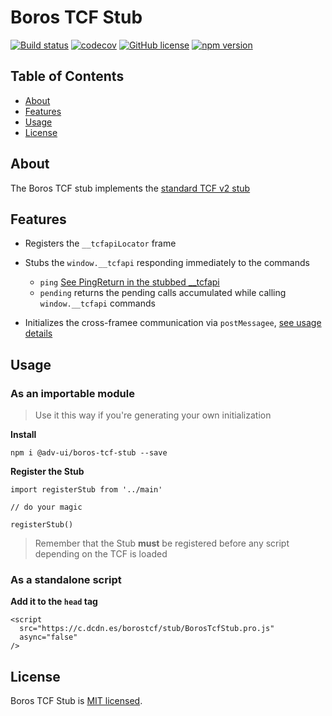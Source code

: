 # Boros TCF Stub

[![Build status](https://travis-ci.org/scm-spain/boros-tcf-stub.svg?branch=master)](https://travis-ci.org/scm-spain/boros-tcf-stub)
[![codecov](https://codecov.io/gh/scm-spain/boros-tcf-stub/branch/master/graph/badge.svg)](https://codecov.io/gh/scm-spain/boros-tcf-stub)
[![GitHub license](https://img.shields.io/github/license/scm-spain/boros-tcf-stub.svg)](https://github.com/scm-spain/boros-tcf-stub/blob/master/LICENSE)
[![npm version](https://img.shields.io/npm/v/@adv-ui/boros-tcf-stub.svg)](https://www.npmjs.com/package/@adv-ui/boros-tcf-stub)

## Table of Contents

* [About](#about)
* [Features](#features)
* [Usage](#usage)
* [License](#license)


## About

The Boros TCF stub implements the [standard TCF v2 stub](https://github.com/InteractiveAdvertisingBureau/GDPR-Transparency-and-Consent-Framework/blob/master/TCFv2/IAB%20Tech%20Lab%20-%20CMP%20API%20v2.md#how-does-the-cmp-stub-api-work)

## Features

- Registers the `__tcfapiLocator` frame

- Stubs the `window.__tcfapi` responding immediately to the commands
  - `ping` [See PingReturn in the stubbed __tcfapi](https://github.com/InteractiveAdvertisingBureau/GDPR-Transparency-and-Consent-Framework/blob/master/TCFv2/IAB%20Tech%20Lab%20-%20CMP%20API%20v2.md#requirements-for-the-cmp-stub-api-script)
  - `pending` returns the pending calls accumulated while calling `window.__tcfapi` commands

- Initializes the cross-framee communication via `postMessagee`, [see usage details](https://github.com/InteractiveAdvertisingBureau/GDPR-Transparency-and-Consent-Framework/blob/master/TCFv2/IAB%20Tech%20Lab%20-%20CMP%20API%20v2.md#how-can-vendors-that-use-iframes-call-the-cmp-api-from-an-iframe)

## Usage

### As an importable module

> Use it this way if you're generating your own initialization

**Install**
```
npm i @adv-ui/boros-tcf-stub --save
```

**Register the Stub**
```
import registerStub from '../main'

// do your magic

registerStub()
```

> Remember that the Stub **must** be registered before any script depending on the TCF is loaded

### As a standalone script

**Add it to the `head` tag**

```
<script
  src="https://c.dcdn.es/borostcf/stub/BorosTcfStub.pro.js"
  async="false" 
/>
```

## License
Boros TCF Stub is [MIT licensed](./LICENSE).
